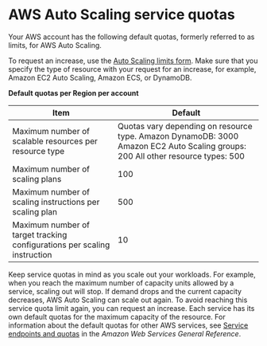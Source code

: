 # AWS Auto Scaling service quotas<a name="auto-scaling-limits"></a>

Your AWS account has the following default quotas, formerly referred to as limits, for AWS Auto Scaling\. 

To request an increase, use the [Auto Scaling limits form](https://console.aws.amazon.com/support/home#/case/create?issueType=service-limit-increase&limitType=service-code-auto-scaling)\. Make sure that you specify the type of resource with your request for an increase, for example, Amazon EC2 Auto Scaling, Amazon ECS, or DynamoDB\.


**Default quotas per Region per account**  

| Item | Default | 
| --- | --- | 
| Maximum number of scalable resources per resource type |  Quotas vary depending on resource type\.  Amazon DynamoDB: 3000 Amazon EC2 Auto Scaling groups: 200 All other resource types: 500  | 
| Maximum number of scaling plans | 100 | 
| Maximum number of scaling instructions per scaling plan | 500 | 
| Maximum number of target tracking configurations per scaling instruction | 10 | 

Keep service quotas in mind as you scale out your workloads\. For example, when you reach the maximum number of capacity units allowed by a service, scaling out will stop\. If demand drops and the current capacity decreases, AWS Auto Scaling can scale out again\. To avoid reaching this service quota limit again, you can request an increase\. Each service has its own default quotas for the maximum capacity of the resource\. For information about the default quotas for other AWS services, see [Service endpoints and quotas](https://docs.aws.amazon.com/general/latest/gr/aws-service-information.html) in the *Amazon Web Services General Reference*\. 